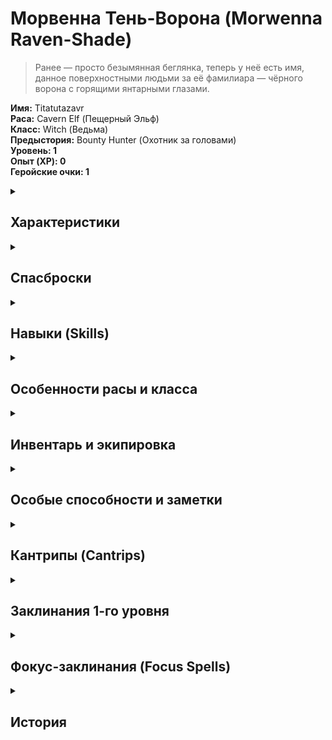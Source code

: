 # Морвенна Тень-Ворона (Morwenna Raven-Shade)

> Ранее — просто безымянная беглянка, теперь у неё есть имя, данное поверхностными людьми за её фамилиара — чёрного ворона с горящими янтарными глазами.

**Имя:** Titatutazavr\
**Раса:** Cavern Elf (Пещерный Эльф)\
**Класс:** Witch (Ведьма)\
**Предыстория:** Bounty Hunter (Охотник за головами) \
**Уровень: 1**\
**Опыт (XP): 0**\
**Геройские очки: 1**

<details>
  <summary><h2> Характеристики </h2></summary>

```
Характеристика	    Значение	Модификатор	Частичный буст
Сила (Str)	            14	    +2	            +0
Ловкость (Dex)	        16	    +3	            +0
Телосложение (Con)	    12	    +1	            +0
Интеллект (Int)	        10	    +0              +0
Мудрость (Wis)	        12	    +1	            +0
Харизма (Cha)	          10	    +0	            +0

```

  </details> 


  <details>
  <summary><h2> Спасброски</h2></summary>


  Спасброски:

- Fortitude (Стойкость): +3 (Con Prof: Trained)
- Reflex (Рефлекс): +6 (Dex Prof: Trained)
- Will (Воля): +4 (Wis Prof: Trained)

  </details> 
  
  <details>
  <summary><h2> Навыки (Skills) </h2></summary>
  
- Acrobatics (Акробатика): +6 (Dex +3, Prof +3)
- Athletics (Атлетика): +5 (Str +2, Prof +3)
- Deception (Обман): +3 (Cha +0, Prof +3)
- Diplomacy (Дипломатия): +3 (Cha +0, Prof +3)
- Intimidation (Запугивание): +3 (Cha +0, Prof +3)
- Medicine (Медицина): +4 (Wis +1, Prof +3)
- Nature (Природа): +4 (Wis +1, Prof +3)
- Occultism (Оккультизм): +3 (Int +0, Prof +3)
- Religion (Религия): +4 (Wis +1, Prof +3)
- Stealth (Скрытность): +6 (Dex +3, Prof +3)
- Survival (Выживание): +4 (Wis +1, Prof +3)
- Thievery (Воровство): +6 (Dex +3, Prof +3)
  
  </details> 


   <details>
  <summary><h2>Особенности расы и класса </h2></summary>

  <details>
  <summary>От расы</summary>

**  Раса: Пещерный Эльф (Cavern Elf)**    

- Темное зрение (Darkvision): Видит в темноте на 60 футов.
- Ночное зрение (Low-Light Vision): Видит в условиях слабого освещения как при дневном свете.
- Elven Verve: +1 к спасброскам против болезней и ядов.

  </details> 

    <details>
  <summary> От класса </summary>
  
**Класс: Ведьма (Witch)**\
**Покровитель (Patron):**\
**Традиция: Occult (Оккультная).**

Заклинания в день: 2 заклинания 1-го ранга.

- Cantrips: [Daze](https://2e.aonprd.com/Spells.aspx?ID=1482), Guidance, Infectious Enthusiasm, Light, Needle Darts, Read Aura, Sigil, Telekinetic Projectile, Wash Your Luck.
- 1-й уровень заклинания: Bless, Command, Déjà Vu, Grim Tendrils, Pet Cache.

Фамилиар (Familiar): Phase Familiar (Может телепортироваться на короткие расстояния).
Hex Spells: Phase Familiar (телепортация фамилиара).

```
Перепроверить - помоему от прошлого патрона
Focus Spells:
Stoke the Heart (Reaction): Может использовать реакцию для усиления союзника.
Agitate (1 Focus Point): Наносит ментальный урон и дебафф.

```
  </details> 
  
  </details> 


 <details>
  <summary><h2> Инвентарь и экипировка </h2></summary>
   
**Оружие:**
- Sickle (Серп): 1d4 S (рубящий), Agile, Finesse, Trip.
- Throwing Knife (Метательный нож): 1d4 P (колющий), Agile, Finesse, Thrown 20 ft.
- Hand Crossbow (Ручной арбалет): 1d6 P (колющий), Range 60 ft.

**Броня:**\

Leather Armor (Кожаная броня): AC +2, Dex Cap +4.\

**Прочее снаряжение:**\

Backpack (Рюкзак), Bedroll (Спальный мешок), Chalk (10) (Мел), Flint and Steel (Огниво), Rope (Веревка), Rations (2) (Паёк), Torch (5) (Факел), Waterskin (Фляга), Soap (Мыло).\

**Богатство:**\

Монеты: 8 CP, 6 SP, 0 GP, 0 PP.

  </details> 


 <details>
  <summary><h2> Особые способности и заметки </h2></summary>

- Familiar of Restored Spirit: Фамилиар обладает дополнительной живучестью.
- Experienced Tracker (Фон охотника за головами): +1 к Survival и Tracking.
- Языки: Common, Draconic, Elven, Fey.
  
  </details> 

   <details>
  <summary><h2> Кантрипы (Cantrips)</h2></summary>

> Кантрипы — это простые заклинания, которые можно использовать бесконечно.

**Daze (Ошеломление)**

```
Действие: 1 (одинарное)
Дистанция: 60 футов
Цель: 1 существо
Эффект: 1d6 ментального урона (Критический успех: цель ослаблена 1 на 1 ход).
Применение: Слабая атака, но может ослабить врага.
```

**Guidance (Наставление)**

```
Действие: 1 (одинарное)
Дистанция: Прикосновение
Цель: 1 союзник
Эффект: Дает +1 к одной проверке (атака, навык, спасбросок) в течение 1 раунда.
Применение: Универсальный буст перед важным действием.
```

**Infectious Enthusiasm (Заразительный Энтузиазм)**

```
Действие: 1 (одинарное)
Дистанция: 30 футов
Цель: 1 союзник
Эффект: Дает +1 к атакам и проверкам навыков на 1 раунд.
Применение: Хорош перед атакой или сложной проверкой.
```

**Light (Свет)**

```
Действие: 1 (одинарное)
Дистанция: Прикосновение
Эффект: Освещает предмет (20 футов яркого света + 20 футов тусклого).
Применение: Полезно в темноте, можно нанести на оружие или броню.
```

**Needle Darts (Игольчатые Дротики)**

```
Действие: 2 (двойное)
Дистанция: 30 футов
Цель: 1-3 существа
Эффект: 1d4+1 колющего урона каждому (можно разделить).
Применение: Атака по нескольким целям, но слабый урон.
```

**Read Aura (Чтение Ауры)**

```
Действие: 10 минут (ритуал)
Дистанция: 30 футов
Эффект: Определяет магическую природу предмета.
Применение: Полезно для поиска магических предметов.
```

**Sigil (Символ)**

```
Действие: 1 (одинарное)
Дистанция: Прикосновение
Эффект: Оставляет невидимый знак, который можно позже активировать для создания шума или вспышки.
Применение: Для скрытой маркировки или отвлечения.
```

**Telekinetic Projectile (Телекинетический Снаряд)**

```
Действие: 2 (двойное)
Дистанция: 30 футов
Эффект: 1d6+1 урона (тип зависит от предмета).
Применение: Основная атакующая кантрипа.
```

**Wash Your Luck (Смой Неудачу)**

```
Действие: 1 (одинарное)
Дистанция: Прикосновение
Эффект: Перебрасывает 1d20 для следующей проверки.
Применение: Если провалили важный бросок.
```

  </details> 

   <details>
  <summary><h2>Заклинания 1-го уровня </h2></summary>

> Заклинания 1-го уровня можно использовать 2 раза в день

**Bless (Благословение)**

```
Действие: 2 (двойное)
Дистанция: 12 футов (эманация)
Эффект: Дает союзникам +1 к атакам на 1 минуту.
Применение: В начале боя для усиления группы.
```

**Command (Приказ)**

```
Действие: 2 (двойное)
Дистанция: 30 футов
Цель: 1 существо (Will спасбросок)
Эффект: Заставляет цель выполнить одно слово (например, "Беги!", "Падай!").
Применение: Контроль врага, срыв действий.
```

Déjà Vu (Дежавю)

```
Действие: 2 (двойное)
Дистанция: 30 футов
Цель: 1 существо (Will спасбросок)
Эффект: Если цель повторяет действие, оно получает -2 к нему.
Применение: Против заклинателей или лучников.
```

**Grim Tendrils (Мрачные Щупальца)**

```
Действие: 2 (двойное) 
Дистанция: 60 футов (линия 30 футов)
Эффект: 1d4 негативного урона + 1d4 persistent урона (если провален Fort спасбросок).
Применение: АоЕ-урон с доп. эффектом.
```

**Pet Cache (Хранилище Питомца)**

```
Действие: 3 (тройное)
Дистанция: Прикосновение
Эффект: Помещает одно животное (например, фамилиара) в карманное измерение на 4 часа.
Применение: Для скрытности или защиты фамилиара.
```

  </details> 

   <details>
  <summary><h2>Фокус-заклинания (Focus Spells) </h2></summary>
     
> Фокус-заклинания (Focus Spells ) - можно использовать 1 раз, затем Refocus 10 мин.)

**Phase Familiar (Фаза Фамилиара)**

```
Действие: Реакция
Эффект: Телепортирует фамилиара на 25 футов.
Применение: Спасение фамилиара от атаки.

```

**Agitate (Агитация)**

```
Действие: 1 (одинарное)
Дистанция: 30 футов
Эффект: 1d4 ментального урона + -1 к проверкам на 1 раунд.
Применение: Ослабление врага перед атакой.
```

  </details> 




<details>
  <summary><h2> История </h2></summary>

1. Детство в Нарвоггахе

> Морвенна родилась в городе дроу Нарвоггах, где правят культы Зон-Кутона — бога пыток и отчаяния. Её мать, рабыня-алхимик, а отец, наёмник, погиб за отказ сжечь деревню поверхностных эльфов.\
> В 12 лет её отдали в Школу Кнута и Шёпота, где детей учили ломать волю пленников. Но всё изменилось, когда она увидела казнь ребёнка-тифлинга. Его глаза не потухли даже после смерти — будто смотрели прямо на неё.

2. Клеймо и Побег
   
> Её поймали за саботаж (подменила яд на снотворное в чаше для казни). Перед пытками на её плече вырезали символ «предателя Паутины» — разорванную сеть\
> Когда нож палача коснулся её кожи, Морвенна увидела вспышку — будто мгновение растянулось в вечность. Стражники замерли, их движения стали неестественно медленными.\
> Цепи на её запястьях рассыпались в пыль, словно проржавевшие за века… но прошло лишь мгновение.\
> Она бежала через Пещеры Орв, пока не выползла на поверхность — в чащу, где ворон с горящими глазами наблюдал за ней с ветки.\

4. Сделка с Тьмой
   
> Поверхностные люди боялись её. Однажды лесничий, приняв за демона, выстрелил ей в спину. \
> Ворон повернул голову на 180 градусов — и заговорил голосом, в котором слились десятки отголосков:\
>  “Ты разорвала одну нить… но вплетена в другую. Убьёшь тех, кого я назову — и увидишь, куда ведёт узор."\
> Её рана затянулась пеплом, а стрела вонзилась обратно в стрелка — будто время повернулось вспять. \
> Её фамилиар Крексус — не просто ворон.  Иногда он нашептывает ей имена людей, которых она не знает. А когда она убивает их, их тела покрываются узорами разорванной сети.\
> Когда ворон садился на плечо союзника, тот внезапно находил слабость в броне врага. Но если он каркал над врагом — тот терял равновесие, будто время работало против него.\
> Она не знает, кто говорит через ворона — древний бог, дух, или её собственное безумие. Но её магия растёт, а вместе с ней — страх, что однажды голос потребует больше, чем она готова дать.

5. Ледяное Убежище
   
> После месяцев скитаний по окраинам Аслейфара, где каждый второй поселенец косился на её слишком бледную кожу и ворона-демона,\
>  Морвенна поняла: чтобы выжить, нужно стать полезной.Так она нашла приют в Академии Ледяных Стражей (Iceguard Academy).\
> Академия Ледяных Стражей (Iceguard Academy) оказалась идеальным местом - Кров и еда в обмен на службу и никто не задаёт лишних вопросов (здесь полно беглецов и бывших преступников)\
> Холод напоминал ей пещеры дроу, но без удушающей тьмы. Правда, её магию пришлось скрывать. Она представилась разведчицей с поверхностного юга — кто же знает, как там выглядят эльфы?\

5.1 Неделя в Академии

> Обучение было жёстким:\
> Утро: Боевые стойки на льду. Инструктор, гном с обмороженными ушами, орал: «Если упадёшь — умрёшь. Великаны не ждут!»\
> День: Стрельба из лука. Её ворон Крексус воровал стрелы соперников, за что ей добавили дежурств.\
> Вечер: История крепости Ледяной Щит(своего рода intermission)\
> В последний день четверых «выпускников» (включая её) собрали в зале где ее и троих спутников отправили на север, для усиления крепости\



  </details> 


